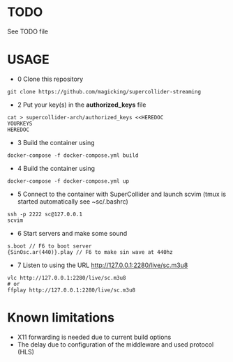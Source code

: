 # TODO

See TODO file

# USAGE

* 0 Clone this repository
```
git clone https://github.com/magicking/supercollider-streaming
```

* 2 Put your key(s) in the **authorized_keys** file
```
cat > supercollider-arch/authorized_keys <<HEREDOC
YOURKEYS
HEREDOC
```

* 3 Build the container using
```
docker-compose -f docker-compose.yml build
```

* 4 Build the container using
```
docker-compose -f docker-compose.yml up
```

* 5 Connect to the container with SuperCollider and launch scvim (tmux is started automatically see ~sc/.bashrc)
```
ssh -p 2222 sc@127.0.0.1
scvim
```

* 6 Start servers and make some sound
```
s.boot // F6 to boot server
{SinOsc.ar(440)}.play // F6 to make sin wave at 440hz
```

* 7 Listen to using the URL http://127.0.0.1:2280/live/sc.m3u8
```
vlc http://127.0.0.1:2280/live/sc.m3u8
# or
ffplay http://127.0.0.1:2280/live/sc.m3u8
```

# Known limitations
 * X11 forwarding is needed due to current build options
 * The delay due to configuration of the middleware and used protocol (HLS)
